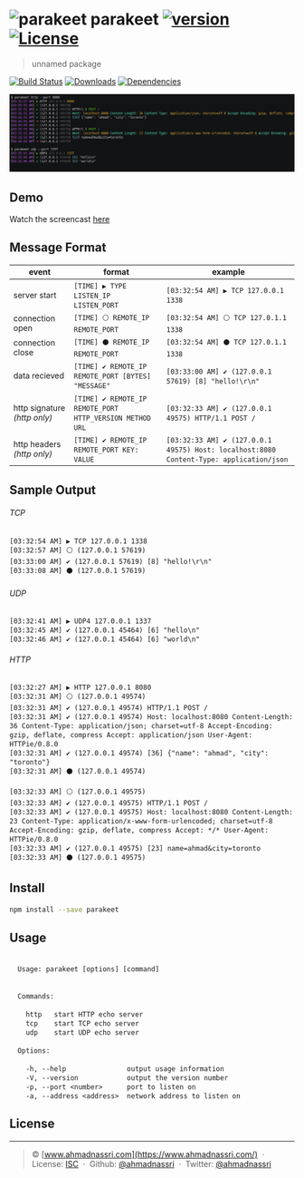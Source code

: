 # ![parakeet][logo] parakeet [![version][npm-version]][npm-url] [![License][npm-license]][license-url]

> unnamed package

[![Build Status][travis-image]][travis-url]
[![Downloads][npm-downloads]][npm-url]
[![Dependencies][david-image]][david-url]

![screenshot](screenshot.png)

## Demo

Watch the screencast [here](https://asciinema.org/a/bz8d1x2imc5zalplndczxgtek)

## Message Format

| event                           | format                                                    | example                                              |
| ------------------------------- | --------------------------------------------------------- | ---------------------------------------------------- |
| server start                    | `[TIME] ▶️ TYPE LISTEN_IP LISTEN_PORT`                     | `[03:32:54 AM] ▶️ TCP 127.0.0.1 1338`                 |
| connection open                 | `[TIME] ⚪ REMOTE_IP REMOTE_PORT`                          | `[03:32:54 AM] ⚪️ TCP 127.0.1.1 1338`                 |
| connection close                | `[TIME] ⚫️️ REMOTE_IP REMOTE_PORT`                          | `[03:32:54 AM] ⚫️️️ TCP 127.0.1.1 1338`                 |
| data recieved                   | `[TIME] ✔ REMOTE_IP REMOTE_PORT [BYTES] "MESSAGE"`        | `[03:33:00 AM] ✔ (127.0.0.1 57619) [8] "hello!\r\n"` |
| http signature *(http only)*    | `[TIME] ✔ REMOTE_IP REMOTE_PORT HTTP_VERSION METHOD URL`  | `[03:32:33 AM] ✔ (127.0.0.1 49575) HTTP/1.1 POST /`  |
| http headers *(http only)*      | `[TIME] ✔ REMOTE_IP REMOTE_PORT KEY: VALUE`               | `[03:32:33 AM] ✔ (127.0.0.1 49575) Host: localhost:8080 Content-Type: application/json` |


## Sample Output

###### TCP

```
[03:32:54 AM] ▶️ TCP 127.0.0.1 1338
[03:32:57 AM] ⚪ (127.0.0.1 57619)
[03:33:00 AM] ✔ (127.0.0.1 57619) [8] "hello!\r\n"
[03:33:08 AM] ⚫️️️ (127.0.0.1 57619)
```

###### UDP

```
[03:32:41 AM] ▶️ UDP4 127.0.0.1 1337
[03:32:45 AM] ✔ (127.0.0.1 45464) [6] "hello\n"
[03:32:46 AM] ✔ (127.0.0.1 45464) [6] "world\n"
```

###### HTTP

```
[03:32:27 AM] ▶️ HTTP 127.0.0.1 8080
[03:32:31 AM] ⚪ (127.0.0.1 49574)
[03:32:31 AM] ✔ (127.0.0.1 49574) HTTP/1.1 POST /
[03:32:31 AM] ✔ (127.0.0.1 49574) Host: localhost:8080 Content-Length: 36 Content-Type: application/json; charset=utf-8 Accept-Encoding: gzip, deflate, compress Accept: application/json User-Agent: HTTPie/0.8.0
[03:32:31 AM] ✔ (127.0.0.1 49574) [36] {"name": "ahmad", "city": "toronto"}
[03:32:31 AM] ⚫️️️ (127.0.0.1 49574)

[03:32:33 AM] ⚪ (127.0.0.1 49575)
[03:32:33 AM] ✔ (127.0.0.1 49575) HTTP/1.1 POST /
[03:32:33 AM] ✔ (127.0.0.1 49575) Host: localhost:8080 Content-Length: 23 Content-Type: application/x-www-form-urlencoded; charset=utf-8 Accept-Encoding: gzip, deflate, compress Accept: */* User-Agent: HTTPie/0.8.0
[03:32:33 AM] ✔ (127.0.0.1 49575) [23] name=ahmad&city=toronto
[03:32:33 AM] ⚫️️️ (127.0.0.1 49575)
```

## Install

```bash
npm install --save parakeet
```

## Usage

```

  Usage: parakeet [options] [command]


  Commands:

    http   start HTTP echo server
    tcp    start TCP echo server
    udp    start UDP echo server

  Options:

    -h, --help               output usage information
    -V, --version            output the version number
    -p, --port <number>      port to listen on
    -a, --address <address>  network address to listen on

```

## License

----
> :copyright: [www.ahmadnassri.com](https://www.ahmadnassri.com/) &nbsp;&middot;&nbsp;
> License: [ISC](LICENSE) &nbsp;&middot;&nbsp;
> Github: [@ahmadnassri](https://github.com/ahmadnassri) &nbsp;&middot;&nbsp;
> Twitter: [@ahmadnassri](https://twitter.com/ahmadnassri)

[logo]: https://github.com/ahmadnassri/parakeet/blob/master/logo.png

[license-url]: https://github.com/ahmadnassri/parakeet/blob/master/LICENSE

[travis-url]: https://travis-ci.org/ahmadnassri/parakeet
[travis-image]: https://img.shields.io/travis/ahmadnassri/parakeet.svg?style=flat-square

[npm-url]: https://www.npmjs.com/package/parakeet
[npm-license]: https://img.shields.io/npm/l/parakeet.svg?style=flat-square
[npm-version]: https://img.shields.io/npm/v/parakeet.svg?style=flat-square
[npm-downloads]: https://img.shields.io/npm/dm/parakeet.svg?style=flat-square

[david-url]: https://david-dm.org/ahmadnassri/parakeet
[david-image]: https://img.shields.io/david/ahmadnassri/parakeet.svg?style=flat-square
